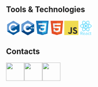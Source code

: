 ## Tools & Technologies

<a href="https://docs.microsoft.com/en-us/cpp/c-runtime-library/c-run-time-library-reference?view=msvc-160"><img src="https://raw.githubusercontent.com/devicons/devicon/master/icons/c/c-original.svg" height="40px" width="40px" /></a><a href="https://docs.microsoft.com/en-us/cpp/standard-library/cpp-standard-library-reference?view=msvc-160"><img src="https://raw.githubusercontent.com/devicons/devicon/master/icons/cplusplus/cplusplus-original.svg" height="40px" width="40px" /></a><a href="https://developer.mozilla.org/en-US/docs/Web/CSS"><img src="https://raw.githubusercontent.com/devicons/devicon/master/icons/css3/css3-original.svg" height="40px" width="40px" /></a><a href="https://developer.mozilla.org/en-US/docs/Web/HTML"><img src="https://raw.githubusercontent.com/devicons/devicon/master/icons/html5/html5-original.svg" height="40px" width="40px" /></a><a href="https://developer.mozilla.org/en-US/docs/Web/JavaScript"><img src="https://raw.githubusercontent.com/devicons/devicon/master/icons/javascript/javascript-original.svg" height="40px" width="40px" /></a><a href="https://reactjs.org/"><img src="https://raw.githubusercontent.com/devicons/devicon/master/icons/react/react-original-wordmark.svg" height="40px" width="40px" /></a>



## Contacts

<a href="https://www.linkedin.com/in/uday-budhija-6242391b1/"><img src="https://www.renlearn.co.uk/wp-content/uploads/2020/04/LinkedIn-Logo.png" height="50px" width="50px" /></a><a href="mailto:udaybudhija26@gmail.com"><img src="https://www.freepnglogos.com/uploads/gmail-email-logo-png-16.png" height="50px" width="50px" /></a><a href="https://twitter.com/BudhijaUday"><img src="https://ipsf.net/wp-content/uploads/2018/10/twitter-transparent-app-2.png" height="50px" width="50px" /></a>


